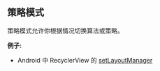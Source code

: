 ## 策略模式

策略模式允许你根据情况切换算法或策略。

**例子:**
- Android 中 RecyclerView 的 [setLayoutManager](https://developer.android.com/reference/android/support/v7/widget/RecyclerView)
